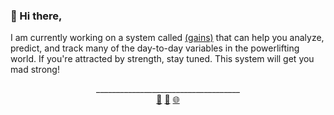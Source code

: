 ### 👋 Hi there,

<!--- This repo consists of me trying to iterate an idea to a minimum viable product. The codes are put together with a form of love that may not be as clean or followed the best practices of many of the best paradigms. So, use it at your own risk! --->

I am currently working on a system called <a href="https://gains.jaw.dev/" target="_blank">(gains)</a> that can help you analyze, predict, and track many of the day-to-day variables in the powerlifting world. If you're attracted by strength, stay tuned. This system will get you mad strong!


<div align="center">
  <span>____________________________________</span>
  <br>
  <a href="https://www.linkedin.com/in/kyawsny/">🔗</a>
  <a href="mailto:kyawsny@gmail.com">💌</a>
  <a href="https://jaw.dev/">🌐</a>
</div>
